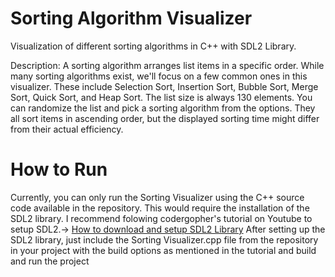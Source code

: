 # Sorting Algorithm Visualizer

Visualization of different sorting algorithms in C++ with SDL2 Library.

Description: A sorting algorithm arranges list items in a specific order. While many sorting algorithms exist, we'll focus on a few common ones in this visualizer. These include Selection Sort, Insertion Sort, Bubble Sort, Merge Sort, Quick Sort, and Heap Sort. The list size is always 130 elements. You can randomize the list and pick a sorting algorithm from the options. They all sort items in ascending order, but the displayed sorting time might differ from their actual efficiency.

# How to Run

Currently, you can only run the Sorting Visualizer using the C++ source code available in the repository. This would require the installation of the SDL2 library. I recommend folowing codergopher's tutorial on Youtube to setup SDL2.-> [How to download and setup SDL2 Library](https://www.youtube.com/watch?v=KsG6dJlLBDw&list=PL2RPjWnJduNmXHRYwdtublIPdlqocBoLS&ab_channel=codergopher) After setting up the SDL2 library, just include the Sorting Visualizer.cpp file from the repository in your project with the build options as mentioned in the tutorial and build and run the project
